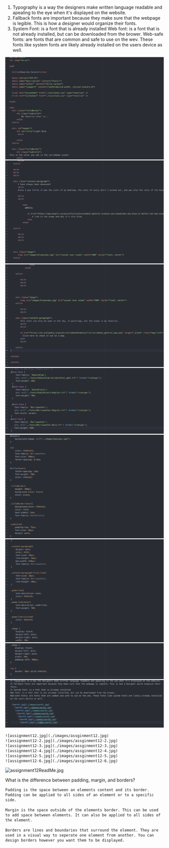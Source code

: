1) Typography is a way the designers make written language readable and apealing to the eye when it's displayed on the website.
2) Fallback fonts are important because they make sure that the webpage is legible. This is how a designer would organize their fonts.
3) System Font: is a font that is already installed
Web font: is a font that is not already installed, but can be downloaded from the brower.
Web-safe fonts: are fonts that are common and safe to use on the wev. These fonts like system fonts are likely already installed on the users device as well.

 ![work1.jpg](./images/work1.jpg)
   ![work2.jpg](./images/work2.jpg)
    ![work3.jpg](./images/work3.jpg)
     ![work4.jpg](./images/work4.jpg)
      ![work5.jpg](./images/work5.jpg)
       ![work6.jpg](./images/work6.jpg)
        ![work7.jpg](./images/work7.jpg)
        ![readme11.jpg](./images/readme11.jpg)

    ![assignment12.jpg](./images/assginment12.jpg)
    ![assignment12-2.jpg](./images/assginment12-2.jpg)
    ![assignment12-3.jpg](./images/assginment12-3.jpg)
    ![assignment12-4.jpg](./images/assginment12-4.jpg)
    ![assignment12-5.jpg](./images/assginment12-5.jpg)
    ![assignment12-6.jpg](./images/assginment12-6.jpg)
![assignment12ReadMe.jpg](./images/assginment12ReadMe.jpg)



  What is the difference between padding, margin, and borders?

    Padding is the space between an elements content and its border. Padding can be applied to all sides of an element or to a specific side.

    Margin is the space outside of the elements border. This can be used to add space between elements. It can also be applied to all sides of the element.

    Borders are lines and boundaries that surround the element. They are used in a visual way to seperate one element from another. You can design borders however you want them to be displayed.

